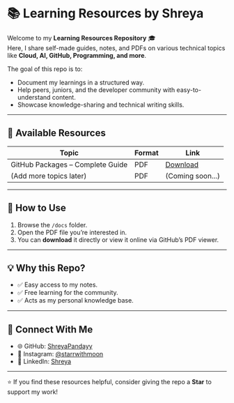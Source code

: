 # 📚 Learning Resources by Shreya  

Welcome to my **Learning Resources Repository** 🎓  
Here, I share self-made guides, notes, and PDFs on various technical topics like **Cloud, AI, GitHub, Programming, and more**.  

The goal of this repo is to:  
- Document my learnings in a structured way.  
- Help peers, juniors, and the developer community with easy-to-understand content.  
- Showcase knowledge-sharing and technical writing skills.  

---

## 📑 Available Resources

| Topic | Format | Link |
|-------|---------|------|
| GitHub Packages – Complete Guide | PDF | [Download](./docs/GitHub_Packages_Guide.pdf) |
| (Add more topics later) | PDF | (Coming soon...) |

---

## 🚀 How to Use
1. Browse the `/docs` folder.  
2. Open the PDF file you’re interested in.  
3. You can **download** it directly or view it online via GitHub’s PDF viewer.  

---

## 💡 Why this Repo?
- ✅ Easy access to my notes.  
- ✅ Free learning for the community.  
- ✅ Acts as my personal knowledge base.  

---

## 🔗 Connect With Me
- 🌐 GitHub: [ShreyaPandayy](https://github.com/ShreyaPandayy)  
- 📸 Instagram: [@starrwithmoon](https://instagram.com/starrwithmoon)  
- 💼 LinkedIn: [Shreya](https://linkedin.com/in/your-profile)  

---

⭐ If you find these resources helpful, consider giving the repo a **Star** to support my work!

